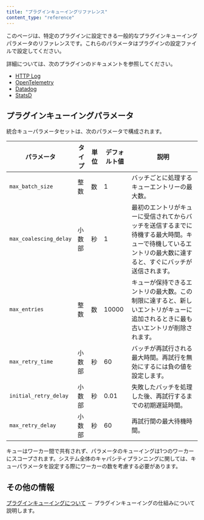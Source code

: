 ```yaml
---
title: "プラグインキューイングリファレンス"
content_type: "reference"
---
```

このページは、特定のプラグインに設定できる一般的なプラグインキューイングパラメータのリファレンスです。これらのパラメータはプラグインの設定ファイルで設定してください。

詳細については、次のプラグインのドキュメントを参照してください。

* [HTTP Log](/hub/kong-inc/http-log/)
* [OpenTelemetry](/hub/kong-inc/opentelemetry/)
* [Datadog](/hub/kong-inc/datadog/)
* [StatsD](/hub/kong-inc/statsd/)

プラグインキューイングパラメータ
----------------

統合キューパラメータセットは、次のパラメータで構成されます。

|         パラメータ          | タイプ | 単位 | デフォルト値 |                                      説明                                       |
|------------------------|-----|----|--------|-------------------------------------------------------------------------------|
| `max_batch_size`       | 整数  | 数  | 1      | バッチごとに処理するキューエントリーの最大数。                                                       |
| `max_coalescing_delay` | 小数部 | 秒  | 1      | 最初のエントリがキューに受信されてからバッチを送信するまでに待機する最大時間。キューで待機しているエントリの最大数に達すると、すぐにバッチが送信されます。 |
| `max_entries`          | 整数  | 数  | 10000  | キューが保持できるエントリの最大数。この制限に達すると、新しいエントリがキューに追加されるときに最も古いエントリが削除されます。              |
| `max_retry_time`       | 小数部 | 秒  | 60     | バッチが再試行される最大時間。再試行を無効にするには負の値を設定します。                                          |
| `initial_retry_delay`  | 小数部 | 秒  | 0\.01 | 失敗したバッチを処理した後、再試行するまでの初期遅延時間。                                                 |
| `max_retry_delay`      | 小数部 | 秒  | 60     | 再試行間の最大待機時間。                                                                  |

キューはワーカー間で共有されず、パラメータのキューイングは1つのワーカーにスコープされます。システム全体のキャパシティプランニングに関しては、キューパラメータを設定する際にワーカーの数を考慮する必要があります。

その他の情報
------

[プラグインキューイングについて](/gateway/{{page.release}}/kong-plugins/queue/) － プラグインキューイングの仕組みについて説明します。

